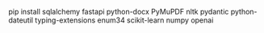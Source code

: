 pip install sqlalchemy fastapi python-docx PyMuPDF nltk pydantic python-dateutil typing-extensions enum34 scikit-learn numpy openai